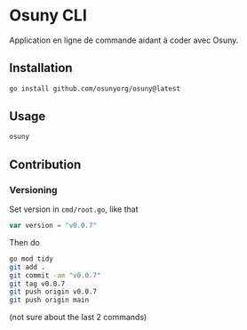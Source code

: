 # Osuny CLI

Application en ligne de commande aidant à coder avec Osuny.

## Installation

```bash
go install github.com/osunyorg/osuny@latest
```

## Usage

```bash
osuny
```

## Contribution

### Versioning

Set version in `cmd/root.go`, like that 

```go
var version = "v0.0.7"
```

Then do

```bash
go mod tidy
git add .
git commit -am "v0.0.7"
git tag v0.0.7
git push origin v0.0.7
git push origin main
```
(not sure about the last 2 commands)